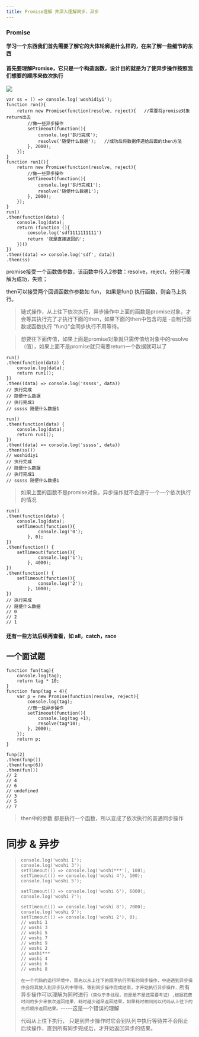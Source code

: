```yaml
---
title: Promise理解 并深入理解同步，异步
---
```




### Promise

**学习一个东西我们首先需要了解它的大体轮廓是什么样的，在来了解一些细节的东西**

#### 首先要理解Promise，它只是一个构造函数，设计目的就是为了使异步操作按照我们想要的顺序来依次执行

![](http://images2015.cnblogs.com/blog/520134/201603/520134-20160311003722741-755677508.png)

```
var ss = () => console.log('woshidiyi');
function run(){
    return new Promise(function(resolve, reject){   //需要将promise对象return出去
        //做一些异步操作
        setTimeout(function(){
            console.log('执行完成');
            resolve('随便什么数据');   //成功后将数据传递给后面的then方法
        }, 2000);
    });          
}
function run1(){
    return new Promise(function(resolve, reject){
        //做一些异步操作
        setTimeout(function(){
            console.log('执行完成1');
            resolve('随便什么数据1');
        }, 2000);
    });          
}
run()
.then(function(data) {
	console.log(data);
	return (function (){
		console.log('sdf1111111111')
		return '我是直接返回的';
	})()
})
.then((data) => console.log('sdf', data))
.then(ss)
```

promise接受一个函数做参数，该函数中传入2参数：resolve，reject，分别可理解为成功，失败；

then可以接受两个回调函数作参数如 fun，  如果是fun() 执行函数，则会马上执行。

> 链式操作，从上往下依次执行，异步操作中上面的函数是promise对象，才会等其执行完了才执行下面的then，如果下面的then中包含的是 -自制行函数或函数执行 "fun()"会同步执行不用等待。

> 想要往下面传值，如果上面是promise对象就只需传值给对象中的resolve（值），如果上面不是promise就只需要return一个数据就可以了

```
run()
.then(function(data) {
	console.log(data);
	return run1();
})
.then((data) => console.log('sssss', data))
// 执行完成
// 随便什么数据
// 执行完成1
// sssss 随便什么数据1
```

```
run()
.then(function(data) {
	console.log(data);
	return run1();
})
.then((data) => console.log('sssss', data))
.then(ss())
// woshidiyi
// 执行完成
// 随便什么数据
// 执行完成1
// sssss 随便什么数据1
```

> 如果上面的函数不是promise对象，异步操作就不会遵守一个一个依次执行的情况

```
run()
.then(function(data) {
	console.log(data);
	setTimeout(function(){
            console.log('0');
        }, 0);
})
.then(function() {
	setTimeout(function(){
            console.log('1');
        }, 4000);
})
.then(function() {
	setTimeout(function(){
            console.log('2');
        }, 1000);
})
// 执行完成
// 随便什么数据
// 0
// 2
// 1
```

#### 还有一些方法后续再查看，如 all，catch，race

## 一个面试题

```
function fun(tag){
	console.log(tag);
	return tag * 10;
}
function funp(tag = 4){
    var p = new Promise(function(resolve, reject){
    	console.log(tag); 
        //做一些异步操作
        setTimeout(function(){
            console.log(tag +1);
            resolve(tag*10);
        }, 2000);
    });
    return p;            
}

funp(2)
.then(funp())
.then(funp(6))
.then(fun())
// 2
// 4
// 6
// undefined
// 3
// 5
// 7
```

> then中的参数 都是执行一个函数，所以变成了依次执行的普通同步操作

# **同步 & 异步**

>```
>console.log('woshi 1');
>console.log('woshi 3');
>setTimeout(() => console.log('woshi***'), 100);
>setTimeout(() => console.log('woshi 4'), 100);
>console.log('woshi 5');
>
>setTimeout(() => console.log('woshi 6'), 6000);
>console.log('woshi 7');
>
>setTimeout(() => console.log('woshi 8'), 7000);
>console.log('woshi 9');
>setTimeout(() => console.log('woshi 2'), 0);
>// woshi 1
>// woshi 3
>// woshi 5
>// woshi 7
>// woshi 9
>// woshi 2
>// woshi***
>// woshi 4
>// woshi 6
>// woshi 8
>```
>
>`在一个代码的运行环境中，首先以从上往下的顺序执行所有的同步操作，中途遇到异步操作会将其放入到异步队列中等待。等到同步操作完成结束，才开始执行异步操作，`所有异步操作可以理解为同时进行`（类似于多线程，但是是不是还需要考证）,根据花费时间的多少来依次返回结果，耗时越少越早返回结果，如果耗时相同则以代码从上往下的先后顺序返回结果。`-----这是一个错误的理解
>
>代码从上往下执行， 只是到异步操作时它会到队列中执行等待并不会阻止后续操作，直到所有同步完成后，才开始返回异步的结果。

